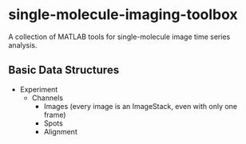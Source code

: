 # single-molecule-imaging-toolbox
A collection of MATLAB tools for single-molecule image time series analysis.

## Basic Data Structures

* Experiment
    * Channels
        * Images (every image is an ImageStack, even with only one frame)
        * Spots
        * Alignment
